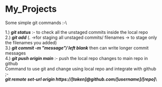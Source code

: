 # My_Projects

Some simple git commands :-\


1.) ***git status*** :-  to check all the unstaged commits inside the local repo\
2.) ***git add*** (. ->for staging all unstaged commits/ filenames -> to stage only the filenames you added)\
3.) ***git commit -m "message"/ left blank*** then can write longer commit messages\
4.) ***git push origin main*** :-  push the local repo changes to main repo in github\
Command to use git and change using local repo and integrate with github ;-\
***git remote set-url origin https://[token]@github.com/[username]/[repo]***\
